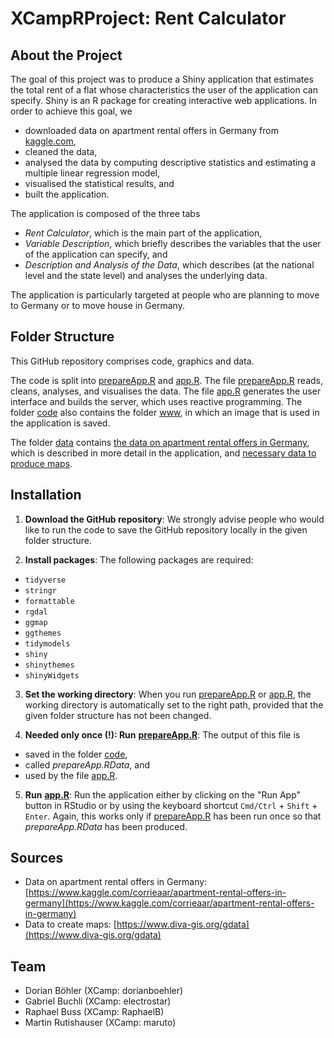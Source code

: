 # XCampRProject: Rent Calculator

## About the Project
The goal of this project was to produce a Shiny application that estimates the total rent of a flat whose characteristics the user of the application can specify. Shiny is an R package for creating interactive web applications. In order to achieve this goal, we
* downloaded data on apartment rental offers in Germany from [kaggle.com](https://www.kaggle.com),
* cleaned the data,
* analysed the data by computing descriptive statistics and estimating a multiple linear regression model,
* visualised the statistical results, and
* built the application.

The application is composed of the three tabs
* *Rent Calculator*, which is the main part of the application,
* *Variable Description*, which briefly describes the variables that the user of the application can specify, and
* *Description and Analysis of the Data*, which describes (at the national level and the state level) and analyses the underlying data.

The application is particularly targeted at people who are planning to move to Germany or to move house in Germany.

## Folder Structure
This GitHub repository comprises code, graphics and data.

The code is split into [prepareApp.R](code/prepareApp.R) and [app.R](code/app.R). The file [prepareApp.R](code/prepareApp.R) reads, cleans, analyses, and visualises the data. The file [app.R](code/app.R) generates the user interface and builds the server, which uses reactive programming. The folder [code](code) also contains the folder [www](code/www), in which an image that is used in the application is saved.

The folder [data](data) contains [the data on apartment rental offers in Germany](data/immoData.zip), which is described in more detail in the application, and [necessary data to produce maps](data/DEU_adm).

## Installation

1. **Download the GitHub repository**: We strongly advise people who would like to run the code to save the GitHub repository locally in the given folder structure.

2. **Install packages**: The following packages are required:
  * `tidyverse`
  * `stringr`
  * `formattable`
  * `rgdal`
  * `ggmap`
  * `ggthemes`
  * `tidymodels`
  * `shiny`
  * `shinythemes`
  * `shinyWidgets`


3. **Set the working directory**: When you run [prepareApp.R](code/prepareApp.R) or [app.R](code/app.R), the working directory is automatically set to the right path, provided that the given folder structure has not been changed.

4. **Needed only once (!): Run** [**prepareApp.R**](code/prepareApp.R): The output of this file is
  * saved in the folder [code](code),
  * called *prepareApp.RData*, and
  * used by the file [app.R](code/app.R).


5. **Run** [**app.R**](code/app.R): Run the application either by clicking on the "Run App" button in RStudio or by using the keyboard shortcut `Cmd/Ctrl` + `Shift` + `Enter`. Again, this works only if [prepareApp.R](code/prepareApp.R) has been run once so that *prepareApp.RData* has been produced.

## Sources
* Data on apartment rental offers in Germany: [https://www.kaggle.com/corrieaar/apartment-rental-offers-in-germany](https://www.kaggle.com/corrieaar/apartment-rental-offers-in-germany)
* Data to create maps: [https://www.diva-gis.org/gdata](https://www.diva-gis.org/gdata)

## Team
* Dorian Böhler (XCamp: dorianboehler)
* Gabriel Buchli (XCamp: electrostar)
* Raphael Buss (XCamp: RaphaelB)
* Martin Rutishauser (XCamp: maruto)
